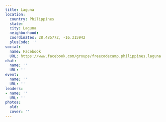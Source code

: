 ```yaml
---
title: Laguna
location:
  country: Philippines
  state: 
  city: Laguna
  neighborhood: 
  coordinates: 28.485772, -16.315942
  plusCode: ''
social:
  name: Facebook
  URL: https://www.facebook.com/groups/freecodecamp.philippines.laguna
chat:
  name: ''
  URL: ''
event:
  name: ''
  URL: ''
leaders:
- name: ''
  URL: ''
photos:
  old: 
  cover: ''
---
```

